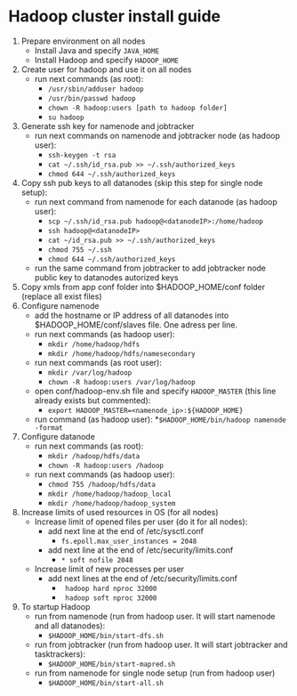 Hadoop cluster install guide
============

1. Prepare environment on all nodes
    * Install Java and specify ```JAVA_HOME```
    * Install Hadoop and specify ```HADOOP_HOME```
2. Create user for hadoop and use it on all nodes
    * run next commands (as root):
        * ```/usr/sbin/adduser hadoop```  
        * ```/usr/bin/passwd hadoop``` 
        * ```chown -R hadoop:users [path to hadoop folder]```
        * ```su hadoop```
3. Generate ssh key for namenode and jobtracker
    * run next commands on namenode and jobtracker node (as hadoop user): 
        * ```ssh-keygen -t rsa```
        * ```cat ~/.ssh/id_rsa.pub >> ~/.ssh/authorized_keys```
        * ```chmod 644 ~/.ssh/authorized_keys```
4. Copy ssh pub keys to all datanodes (skip this step for single node setup):
    * run next command from namenode for each datanode (as hadoop user):
        * ```scp ~/.ssh/id_rsa.pub hadoop@<datanodeIP>:/home/hadoop```
        * ```ssh hadoop@<datanodeIP>```
        * ```cat ~/id_rsa.pub >> ~/.ssh/authorized_keys```
        * ```chmod 755 ~/.ssh```
        * ```chmod 644 ~/.ssh/authorized_keys```
    * run the same command from jobtracker to add jobtracker node public key to datanodes autorized keys
5. Copy xmls from app conf folder into $HADOOP_HOME/conf folder (replace all exist files)
6. Configure namenode
    * add the hostname or IP address of all datanodes into $HADOOP_HOME/conf/slaves file. One adress per line.
    * run next commands (as hadoop user):
        * ```mkdir /home/hadoop/hdfs```
        * ```mkdir /home/hadoop/hdfs/namesecondary```
    * run next commands (as root user):
        * ```mkdir /var/log/hadoop```
        * ```chown -R hadoop:users /var/log/hadoop```
    * open conf/hadoop-env.sh file and specify ```HADOOP_MASTER``` (this line already exists but commented):
        * ```export HADOOP_MASTER=<namenode_ip>:${HADOOP_HOME}```
    * run command (as hadoop user):
        *```$HADOOP_HOME/bin/hadoop namenode -format```
7. Configure datanode
    * run next commands (as root):
        * ```mkdir /hadoop/hdfs/data```
        * ```chown -R hadoop:users /hadoop```
    * run next commands (as hadoop user):
        * ```chmod 755 /hadoop/hdfs/data```
        * ```mkdir /home/hadoop/hadoop_local```
        * ```mkdir /home/hadoop/hadoop_system```
8. Increase limits of used resources in OS (for all nodes)
    * Increase limit of opened files per user (do it for all nodes):
        * add next line at the end of /etc/sysctl.conf
            * ```fs.epoll.max_user_instances = 2048```
        * add  next line at the end of /etc/security/limits.conf
            * ```* soft nofile 2048```
    * Increase limit of new processes per user
        * add next lines at the end of /etc/security/limits.conf
            * ``` hadoop hard nproc 32000```
            * ``` hadoop soft nproc 32000```
9. To startup Hadoop
    * run from namenode (run from hadoop user. It will start namenode and all datanodes):
        * ```$HADOOP_HOME/bin/start-dfs.sh``` 
    * run from jobtracker (run from hadoop user. It will start jobtracker and tasktrackers):
        * ```$HADOOP_HOME/bin/start-mapred.sh```  
    * run from namenode for single node setup (run from hadoop user)
        * ```$HADOOP_HOME/bin/start-all.sh```
